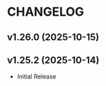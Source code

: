 # CHANGELOG

<!-- version list -->

## v1.26.0 (2025-10-15)


## v1.25.2 (2025-10-14)

- Initial Release
